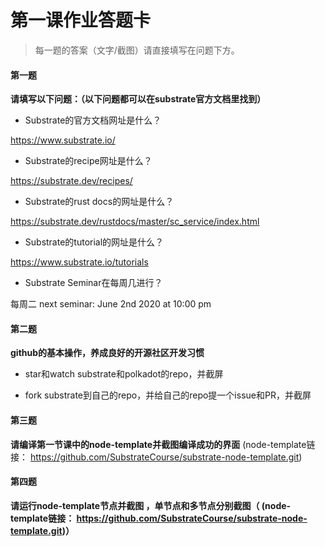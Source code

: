 # 第一课作业答题卡

> 每一题的答案（文字/截图）请直接填写在问题下方。

#### 第一题

**请填写以下问题：（以下问题都可以在substrate官方文档里找到）**

- Substrate的官方文档网址是什么？

https://www.substrate.io/

- Substrate的recipe网址是什么？

https://substrate.dev/recipes/

- Substrate的rust docs的网址是什么？

https://substrate.dev/rustdocs/master/sc_service/index.html

- Substrate的tutorial的网址是什么？

https://www.substrate.io/tutorials

- Substrate Seminar在每周几进行？

每周二
next seminar:
June 2nd 2020 at 10:00 pm



#### 第二题

**github的基本操作，养成良好的开源社区开发习惯**

- star和watch substrate和polkadot的repo，并截屏

  

- fork substrate到自己的repo，并给自己的repo提一个issue和PR，并截屏





#### 第三题

**请编译第一节课中的node-template并截图编译成功的界面** (node-template链接： https://github.com/SubstrateCourse/substrate-node-template.git)



#### 第四题

**请运行node-template节点并截图 ，单节点和多节点分别截图（ (node-template链接： https://github.com/SubstrateCourse/substrate-node-template.git)）**

